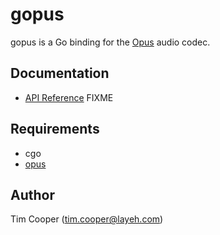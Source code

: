 # gopus

gopus is a Go binding for the [Opus](http://www.opus-codec.org/) audio codec.

## Documentation

- [API Reference](https://godoc.org/github.com/-----/-----/gopus) FIXME

## Requirements

- cgo
- [opus](http://www.opus-codec.org/)

## Author

Tim Cooper (<tim.cooper@layeh.com>)
